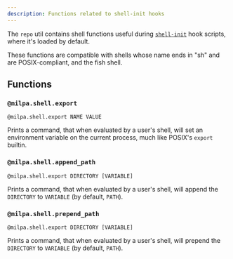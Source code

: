 ```yaml
---
description: Functions related to shell-init hooks
---
```


The `repo` util contains shell functions useful during [`shell-init`](/.milpa/help/docs/milpa/repo/hooks/#shell-initsh) hook scripts, where it's loaded by default.

These functions are compatible with shells whose name ends in "sh" and are POSIX-compliant, and the fish shell.

## Functions

### `@milpa.shell.export`

`@milpa.shell.export NAME VALUE`

Prints a command, that when evaluated by a user's shell, will set an environment variable on the current process, much like POSIX's `export` builtin.

### `@milpa.shell.append_path`

`@milpa.shell.export DIRECTORY [VARIABLE]`

Prints a command, that when evaluated by a user's shell, will append the `DIRECTORY` to `VARIABLE` (by default, `PATH`).

### `@milpa.shell.prepend_path`

`@milpa.shell.export DIRECTORY [VARIABLE]`

Prints a command, that when evaluated by a user's shell, will prepend the `DIRECTORY` to `VARIABLE` (by default, `PATH`).
